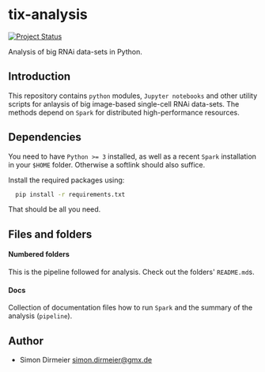 # tix-analysis

[![Project Status](http://www.repostatus.org/badges/latest/wip.svg)](http://www.repostatus.org/#wip)

Analysis of big RNAi data-sets in Python.

## Introduction

This repository contains `python` modules, `Jupyter notebooks` and other utility scripts for anlaysis of big image-based single-cell RNAi data-sets.
The methods depend on `Spark` for distributed high-performance resources. 

## Dependencies

You need to have `Python >= 3` installed, as well as a recent `Spark` installation in your `$HOME` folder. 
Otherwise a softlink should also suffice.

Install the required packages using:

```bash
  pip install -r requirements.txt
```

That should be all you need. 

## Files and folders

#### Numbered folders

This is the pipeline followed for analysis. Check out the folders' `README.md`s.

#### Docs

Collection of documentation files how to run `Spark` and the summary of the analysis (`pipeline`).

## Author

* Simon Dirmeier <a href="mailto:simon.dirmeier@gmx.de">simon.dirmeier@gmx.de</a>
